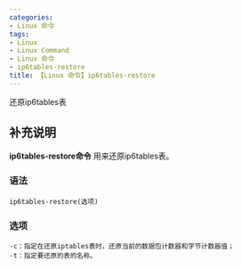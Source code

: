 ```yaml
---
categories:
- Linux 命令
tags:
- Linux
- Linux Command
- Linux 命令
- ip6tables-restore
title: 【Linux 命令】ip6tables-restore
---
```


还原ip6tables表

## 补充说明

**ip6tables-restore命令** 用来还原ip6tables表。

###  语法

```shell
ip6tables-restore(选项)
```

###  选项

```shell
-c：指定在还原iptables表时，还原当前的数据包计数器和字节计数器值；
-t：指定要还原的表的名称。
```


<!-- Linux命令行搜索引擎：https://jaywcjlove.github.io/linux-command/ -->